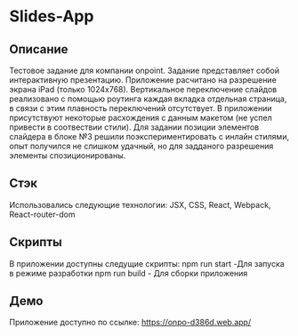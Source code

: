 # Slides-App

## Описание

Тестовое задание для компании onpoint. Задание представляет собой интерактивную презентацию. Приложение расчитано на разрешение экрана iPad (только 1024x768). 
Вертикальное переключение слайдов реализовано с помощью роутинга каждая вкладка отдельная страница, в связи с этим плавность переключений отсутствует. В приложении присутствуют некоторые расхождения с данным макетом (не успел привести в соотвествии стили). Для задании позиции элементов слайдера в блоке №3 решили поэкспериментировать с инлайн стилями, опыт получился не слишком удачный, но для задданого разрешения элементы спозиционированы.

## Стэк

Использовались следующие технологии: JSX, CSS, React, Webpack, React-router-dom

## Скрипты

В приложении доступны следущие скрипты:
npm run start -Для запуска в режиме разработки
npm run build - Для сборки приложения

## Демо

Приложение доступно по ссылке: https://onpo-d386d.web.app/
